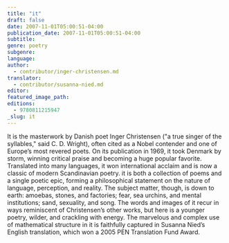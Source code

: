 ```yaml
---
title: "it"
draft: false
date: 2007-11-01T05:00:51-04:00
publication_date: 2007-11-01T05:00:51-04:00
subtitle:
genre: poetry
subgenre:
language:
author:
  - contributor/inger-christensen.md
translator:
  - contributor/susanna-nied.md
editor:
featured_image_path:
editions:
  - 9780811215947
_slug: it
---
```


It is the masterwork by Danish poet Inger Christensen ("a true singer of the syllables," said C. D. Wright), often cited as a Nobel contender and one of Europe’s most revered poets. On its publication in 1969, it took Denmark by storm, winning critical praise and becoming a huge popular favorite. Translated into many languages, it won international acclaim and is now a classic of modern Scandinavian poetry. it is both a collection of poems and a single poetic epic, forming a philosophical statement on the nature of language, perception, and reality. The subject matter, though, is down to earth: amoebas, stones, and factories; fear, sea urchins, and mental institutions; sand, sexuality, and song. The words and images of it recur in ways reminiscent of Christensen’s other works, but here is a younger poetry, wilder, and crackling with energy. The marvelous and complex use of mathematical structure in it is faithfully captured in Susanna Nied’s English translation, which won a 2005 PEN Translation Fund Award.

